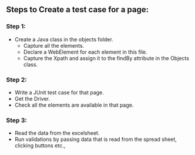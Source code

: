 ## Steps to Create a test case for a page:

### Step 1:

- Create a Java class in the objects folder.
  - Capture all the elements.
  - Declare a WebElement for each element in this file.
  - Capture the Xpath and assign it to the findBy attribute in the Objects class.

### Step 2:

- Write a JUnit test case for that page.
- Get the Driver.
- Check all the elements are available in that page.

### Step 3:
- Read the data from the excelsheet.
- Run validations by passing data that is read from the spread sheet, clicking buttons etc.,
